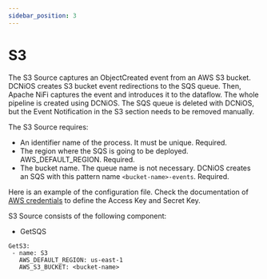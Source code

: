 ```yaml
---
sidebar_position: 3
---
```

# S3

The S3 Source captures an ObjectCreated event from an AWS S3 bucket. DCNiOS creates S3 bucket event redirections to the SQS queue. Then, Apache NiFi captures the event and introduces it to the dataflow. The whole pipeline is created using DCNiOS. The SQS queue is deleted with DCNiOS, but the Event Notification in the S3 section needs to be removed manually. 

The S3 Source requires:
- An identifier name of the process. It must be unique. Required.
- The region where the SQS is going to be deployed. AWS_DEFAULT_REGION. Required.
- The bucket name. The queue name is not necessary. DCNiOS creates an SQS with this pattern name `<bucket-name>-events`. Required.

Here is an example of the configuration file. Check the documentation of [AWS credentials](/dcnios/docs/Sources/AWS/) to define the Access Key and Secret Key.

S3 Source consists of the following component:
- GetSQS

```
GetS3:
 - name: S3
   AWS_DEFAULT_REGION: us-east-1
   AWS_S3_BUCKET: <bucket-name>
```


